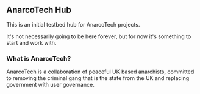## AnarcoTech Hub

This is an initial testbed hub for AnarcoTech projects. 

It's not necessarily going to be here forever, but for now it's something to start and work with.

### What is AnarcoTech?

AnarcoTech is a collaboration of peaceful UK based anarchists, committed to removing the criminal gang that is the state from the UK and replacing government with user governance.


